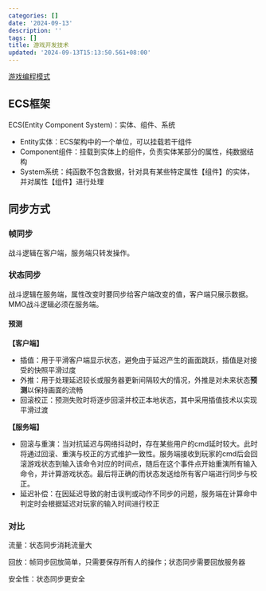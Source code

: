 ```yaml
---
categories: []
date: '2024-09-13'
description: ''
tags: []
title: 游戏开发技术
updated: '2024-09-13T15:13:50.561+08:00'
---
```

[游戏编程模式](https://gpp.tkchu.me/)

## ECS框架

ECS(Entity Component System)：实体、组件、系统

* Entity实体：ECS架构中的一个单位，可以挂载若干组件
* Component组件：挂载到实体上的组件，负责实体某部分的属性，纯数据结构
* System系统：纯函数不包含数据，针对具有某些特定属性【组件】的实体，并对属性【组件】进行处理

## 同步方式

### 帧同步

战斗逻辑在客户端，服务端只转发操作。

### 状态同步

战斗逻辑在服务端，属性改变时要同步给客户端改变的值，客户端只展示数据。MMO战斗逻辑必须在服务端。

#### 预测

**【客户端】**

* 插值：用于平滑客户端显示状态，避免由于延迟产生的画面跳跃，插值是对接受的快照平滑过度
* 外推：用于处理延迟较长或服务器更新间隔较大的情况，外推是对未来状态**预测**以保持画面的流畅
* 回滚校正：预测失败时将逐步回滚并校正本地状态，其中采用插值技术以实现平滑过渡

**【服务端】**

* 回滚与重演：当对抗延迟与网络抖动时，存在某些用户的cmd延时较大。此时将通过回滚、重演与校正的方式维护一致性。服务端接收到玩家的cmd后会回滚游戏状态到输入该命令对应的时间点，随后在这个事件点开始重演所有输入命令，并计算游戏状态。最后将正确的而状态发送给所有客户端进行同步与校正。
* 延迟补偿：在因延迟导致的射击误判或动作不同步的问题，服务端在计算命中判定时会根据延迟对玩家的输入时间进行校正

### 对比

流量：状态同步消耗流量大

回放：帧同步回放简单，只需要保存所有人的操作；状态同步需要回放服务器

安全性：状态同步更安全
